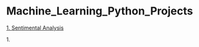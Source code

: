 # Machine_Learning_Python_Projects

<a href = "https://github.com/UTSAVS26/Machine_Learning_Python_Projects/blob/main/Sentiment_Analysis.ipynb">1. Sentimental Analysis</a>
<p>1.</p>
